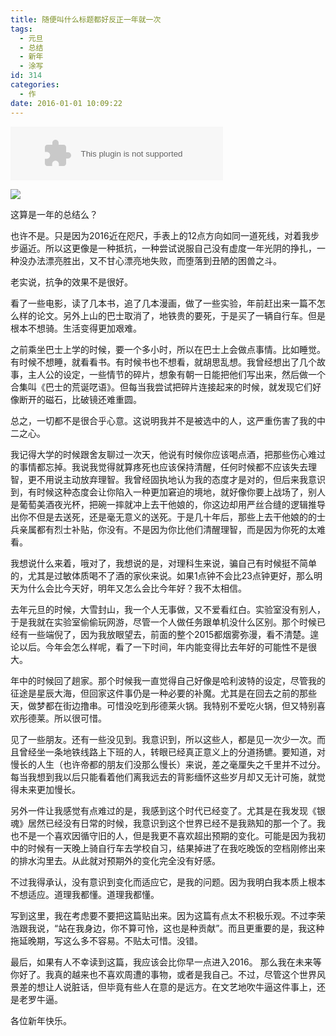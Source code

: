 ```yaml
---
title: 随便叫什么标题都好反正一年就一次
tags:
  - 元旦
  - 总结
  - 新年
  - 涂写
id: 314
categories:
  - 作
date: 2016-01-01 10:09:22
---
```


<embed src="http://music.163.com/style/swf/widget.swf?sid=22701041&amp;type=2&amp;auto=1&amp;width=320&amp;height=66" width="340" height="86"></embed>

![](http://i2.wp.com/ww3.sinaimg.cn/large/6f7d1cdfgw1ezj1arz6zxj20f609qt9t.jpg?w=648)

这算是一年的总结么？

也许不是。只是因为2016近在咫尺，手表上的12点方向如同一道死线，对着我步步逼近。所以这更像是一种抵抗，一种尝试说服自己没有虚度一年光阴的挣扎，一种没办法漂亮胜出，又不甘心漂亮地失败，而堕落到丑陋的困兽之斗。

老实说，抗争的效果不是很好。

看了一些电影，读了几本书，追了几本漫画，做了一些实验，年前赶出来一篇不怎么样的论文。另外上山的巴士取消了，地铁贵的要死，于是买了一辆自行车。但是根本不想骑。生活变得更加艰难。

之前乘坐巴士上学的时候，要一个多小时，所以在巴士上会做点事情。比如睡觉。有时候不想睡，就看看书。有时候书也不想看，就胡思乱想。我曾经想出了几个故事，主人公的设定，一些情节的碎片，想象有朝一日能把他们写出来，然后做一个合集叫《巴士的荒诞呓语》。但每当我尝试把碎片连接起来的时候，就发现它们好像断开的磁石，比破镜还难重圆。

总之，一切都不是很合乎心意。这说明我并不是被选中的人，这严重伤害了我的中二之心。

我记得大学的时候跟舍友聊过一次天，他说有时候你应该喝点酒，把那些伤心难过的事情都忘掉。我说我觉得就算疼死也应该保持清醒，任何时候都不应该失去理智，更不用说主动放弃理智。我曾经固执地认为我的态度才是对的，但后来我意识到，有时候这种态度会让你陷入一种更加窘迫的境地，就好像你要上战场了，别人是葡萄美酒夜光杯，把碗一摔就冲上去干他娘的，你这边却用严丝合缝的逻辑推导出你不但是去送死，还是毫无意义的送死。于是几十年后，那些上去干他娘的的士兵亲属都有烈士补贴，你没有。不是因为你比他们清醒理智，而是因为你死的太难看。

我想说什么来着，哦对了，我想说的是，对理科生来说，骗自己有时候挺不简单的，尤其是过敏体质喝不了酒的家伙来说。如果1点钟不会比23点钟更好，那么明天为什么会比今天好，明年又怎么会比今年好？我不太相信。

去年元旦的时候，大雪封山，我一个人无事做，又不爱看红白。实验室没有别人，于是我就在实验室偷偷玩网游，尽管一个人做任务跟单机没什么区别。那个时候已经有一些端倪了，因为我放眼望去，前面的整个2015都烟雾弥漫，看不清楚。遑论以后。今年会怎么样呢，看了一下时间，年内能变得比去年好的可能性不是很大。

年中的时候回了趟家。那个时候我一直觉得自己好像是哈利波特的设定，尽管我的征途是星辰大海，但回家这件事仍是一种必要的补魔。尤其是在回去之前的那些天，做梦都在街边撸串。可惜没吃到彤德莱火锅。我特别不爱吃火锅，但又特别喜欢彤德莱。所以很可惜。

见了一些朋友。还有一些没见到。我意识到，所以这些人，都是见一次少一次。而且曾经坐一条地铁线路上下班的人，转眼已经真正意义上的分道扬镳。要知道，对慢长的人生（也许帝都的朋友们没那么慢长）来说，差之毫厘失之千里并不过分。每当我想到我以后只能看着他们离我远去的背影缅怀这些岁月却又无计可施，就觉得未来更加慢长。

另外一件让我感觉有点难过的是，我感到这个时代已经变了。尤其是在我发现《银魂》居然已经没有日常的时候，我意识到这个世界已经不是我熟知的那一个了。我也不是一个喜欢因循守旧的人，但是我更不喜欢超出预期的变化。可能是因为我初中的时候有一天晚上骑自行车去学校自习，结果掉进了在我吃晚饭的空档刚修出来的排水沟里去。从此就对预期外的变化完全没有好感。

不过我得承认，没有意识到变化而适应它，是我的问题。因为我明白我本质上根本不想适应。道理我都懂。道理我都懂。

写到这里，我在考虑要不要把这篇贴出来。因为这篇有点太不积极乐观。不过李荣浩跟我说，“站在我身边，你不算可怜，这也是种贡献”。而且更重要的是，我这种拖延晚期，写这么多不容易。不贴太可惜。没错。

最后，如果有人不幸读到这篇，我应该会比你早一点进入2016。 那么我在未来等你好了。我真的越来也不喜欢周遭的事物，或者是我自己。不过，尽管这个世界风景差的想让人说脏话，但毕竟有些人在意的是远方。在文艺地吹牛逼这件事上，还是老罗牛逼。

各位新年快乐。